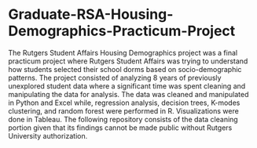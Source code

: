 # Graduate-RSA-Housing-Demographics-Practicum-Project
The Rutgers Student Affairs Housing Demographics project was a final practicum project where Rutgers Student Affairs was trying to understand how students selected their school dorms based on socio-demographic patterns. The project consisted of analyzing 8 years of previously unexplored student data where a significant time was spent cleaning and manipulating the data for analysis. The data was cleaned and manipulated in Python and Excel while, regression analysis, decision trees, K-modes clustering, and random forest were performed in R. Visualizations were done in Tableau. The following repository consists of the data cleaning portion given that its findings cannot be made public without Rutgers University authorization.   
